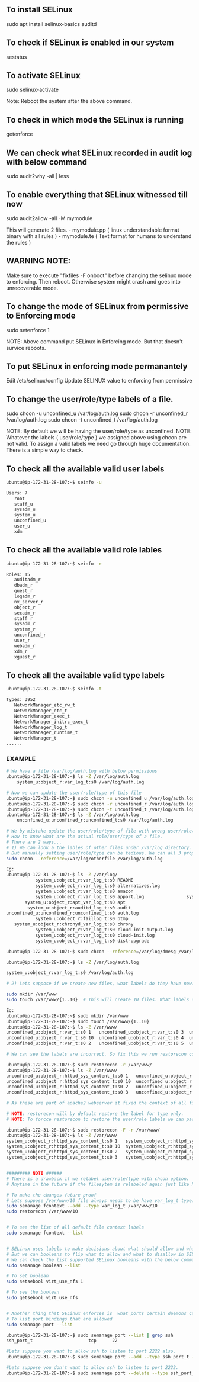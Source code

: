 



## To install SELinux
sudo apt install selinux-basics auditd

## To check if SELinux is enabled in our system
sestatus

## To activate SELinux
sudo selinux-activate

Note: Reboot the system after the above command.

## To check in which mode the SELinux is running
getenforce

## We can check what SELinux recorded in audit log with below command
sudo audit2why -all | less


## To enable everything that SELinux witnessed till now 
sudo audit2allow -all -M mymodule

This will generate 2 files.
    -   mymodule.pp ( linux understandable format binary with all rules )
    -   mymodule.te ( Text format for humans to understand the rules )


## WARNING NOTE:

Make sure to execute "fixfiles -F onboot" before changing the selinux mode to enforcing.
Then reboot. Otherwise system might crash and goes into unrecoverable mode.

## To change the mode of SELinux from permissive to Enforcing mode
sudo setenforce 1

NOTE: Above command put SELinux in Enforcing mode. But that doesn't survice reboots.

## To put SELinux in enforcing mode permanantely
Edit /etc/selinux/config
Update SELINUX value to enforcing from permissive


## To change the user/role/type labels of a file.
sudo chcon -u unconfined_u /var/log/auth.log
sudo chcon -r unconfined_r /var/log/auth.log
sudo chcon -t unconfined_t /var/log/auth.log


NOTE: By default we will be having the user/role/type as unconfined.
NOTE: Whatever the labels ( user/role/type ) we assigned above using chcon are not valid. To assign a valid labels we need go through huge documentation.
There is a simple way to check.

## To check all the available valid user labels
```bash
ubuntu@ip-172-31-28-107:~$ seinfo -u

Users: 7
   root
   staff_u
   sysadm_u
   system_u
   unconfined_u
   user_u
   xdm

```

## To check all the available valid role lables
```bash
ubuntu@ip-172-31-28-107:~$ seinfo -r

Roles: 15
   auditadm_r
   dbadm_r
   guest_r
   logadm_r
   nx_server_r
   object_r
   secadm_r
   staff_r
   sysadm_r
   system_r
   unconfined_r
   user_r
   webadm_r
   xdm_r
   xguest_r
```

## To check all the available valid type labels 
```bash
ubuntu@ip-172-31-28-107:~$ seinfo -t

Types: 3952
   NetworkManager_etc_rw_t
   NetworkManager_etc_t
   NetworkManager_exec_t
   NetworkManager_initrc_exec_t
   NetworkManager_log_t
   NetworkManager_runtime_t
   NetworkManager_t
......
```

### EXAMPLE
```bash
# We have a file /var/log/auth.log with below permissions
ubuntu@ip-172-31-28-107:~$ ls -Z /var/log/auth.log
    system_u:object_r:var_log_t:s0 /var/log/auth.log

# Now we can update the user/role/type of this file
ubuntu@ip-172-31-28-107:~$ sudo chcon -u unconfined_u /var/log/auth.log
ubuntu@ip-172-31-28-107:~$ sudo chcon -r unconfined_r /var/log/auth.log
ubuntu@ip-172-31-28-107:~$ sudo chcon -t unconfined_t /var/log/auth.log
ubuntu@ip-172-31-28-107:~$ ls -Z /var/log/auth.log
    unconfined_u:unconfined_r:unconfined_t:s0 /var/log/auth.log

# We by mistake update the user/role/type of file with wrong user/role/type.
# How to know what are the actual role/user/type of a file.
# There are 2 ways...
# 1) We can look a the lables of other files under /var/log directory. If we are lucky we can find some other files in the directory.
# But manually setting user/role/type can be tedious. We can all 3 properties in one shot.
sudo chcon --reference=/var/log/otherfile /var/log/auth.log

Eg: 
ubuntu@ip-172-31-28-107:~$ ls -Z /var/log/
           system_u:object_r:var_log_t:s0 README                            system_u:object_r:var_log_t:s0 dmesg
           system_u:object_r:var_log_t:s0 alternatives.log                  system_u:object_r:var_log_t:s0 dmesg.0
           system_u:object_r:var_log_t:s0 amazon                            system_u:object_r:var_log_t:s0 dpkg.log
           system_u:object_r:var_log_t:s0 apport.log                system_u:object_r:systemd_journal_t:s0 journal
       system_u:object_r:apt_var_log_t:s0 apt                               system_u:object_r:var_log_t:s0 kern.log
        system_u:object_r:auditd_log_t:s0 audit                             system_u:object_r:var_log_t:s0 landscape
unconfined_u:unconfined_r:unconfined_t:s0 auth.log                          system_u:object_r:lastlog_t:s0 lastlog
           system_u:object_r:faillog_t:s0 btmp                              system_u:object_r:var_log_t:s0 private
   system_u:object_r:chronyd_var_log_t:s0 chrony                            system_u:object_r:var_log_t:s0 syslog
           system_u:object_r:var_log_t:s0 cloud-init-output.log         system_u:object_r:sysstat_log_t:s0 sysstat
           system_u:object_r:var_log_t:s0 cloud-init.log                    system_u:object_r:var_log_t:s0 unattended-upgrades
           system_u:object_r:var_log_t:s0 dist-upgrade                         system_u:object_r:wtmp_t:s0 wtmp

ubuntu@ip-172-31-28-107:~$ sudo chcon --reference=/var/log/dmesg /var/log/auth.log

ubuntu@ip-172-31-28-107:~$ ls -Z /var/log/auth.log

system_u:object_r:var_log_t:s0 /var/log/auth.log

# 2) Lets suppose if we create new files, what labels do they have now.

sudo mkdir /var/www
sudo touch /var/www/{1..10}  # This will create 10 files. What labels do they have now ?

Eg:
ubuntu@ip-172-31-28-107:~$ sudo mkdir /var/www
ubuntu@ip-172-31-28-107:~$ sudo touch /var/www/{1..10}
ubuntu@ip-172-31-28-107:~$ ls -Z /var/www/
unconfined_u:object_r:var_t:s0 1   unconfined_u:object_r:var_t:s0 3  unconfined_u:object_r:var_t:s0 6  unconfined_u:object_r:var_t:s0 9
unconfined_u:object_r:var_t:s0 10  unconfined_u:object_r:var_t:s0 4  unconfined_u:object_r:var_t:s0 7
unconfined_u:object_r:var_t:s0 2   unconfined_u:object_r:var_t:s0 5  unconfined_u:object_r:var_t:s0 8

# We can see the labels are incorrect. So fix this we run restorecon command ( restore context)

ubuntu@ip-172-31-28-107:~$ sudo restorecon -r /var/www/
ubuntu@ip-172-31-28-107:~$ ls -Z /var/www/
unconfined_u:object_r:httpd_sys_content_t:s0 1   unconfined_u:object_r:httpd_sys_content_t:s0 4  unconfined_u:object_r:httpd_sys_content_t:s0 8
unconfined_u:object_r:httpd_sys_content_t:s0 10  unconfined_u:object_r:httpd_sys_content_t:s0 5  unconfined_u:object_r:httpd_sys_content_t:s0 9
unconfined_u:object_r:httpd_sys_content_t:s0 2   unconfined_u:object_r:httpd_sys_content_t:s0 6
unconfined_u:object_r:httpd_sys_content_t:s0 3   unconfined_u:object_r:httpd_sys_content_t:s0 7

# As these are part of apache2 webserver it fixed the context of all files to httpd_sys_content_t

# NOTE: restorecon will by default restore the label for type only.
# NOTE: To forcce restorecon to restore the user/role labels we can pass force option

ubuntu@ip-172-31-28-107:~$ sudo restorecon -F -r /var/www/
ubuntu@ip-172-31-28-107:~$ ls -Z /var/www/
system_u:object_r:httpd_sys_content_t:s0 1   system_u:object_r:httpd_sys_content_t:s0 4  system_u:object_r:httpd_sys_content_t:s0 8
system_u:object_r:httpd_sys_content_t:s0 10  system_u:object_r:httpd_sys_content_t:s0 5  system_u:object_r:httpd_sys_content_t:s0 9
system_u:object_r:httpd_sys_content_t:s0 2   system_u:object_r:httpd_sys_content_t:s0 6
system_u:object_r:httpd_sys_content_t:s0 3   system_u:object_r:httpd_sys_content_t:s0 7


######### NOTE ######
# There is a drawback if we relabel user/role/type with chcon option.
# Anytime in the future if the filesytem is relabeled again just like how it happens when we install and activated the SELinux, our changes will be lost.

# To make the changes future proof
# Lets suppose /var/www/10 file always needs to be have var_log_t type.
sudo semanage fcontext --add --type var_log_t /var/www/10
sudo restorecon /var/www/10


# To see the list of all default file context labels
sudo semanage fcontext --list


# SELinux uses labels to make decisions about what should allow and what not to.
# But we can booleans to flip what to allow and what to disallow in SELinux a set of actions.
# We can check the list supported SELinux booleans with the below command
sudo semanage boolean --list

# To set boolean
sudo setsebool virt_use_nfs 1

# To see the boolean
sudo getsebool virt_use_nfs


# Another thing that SELinux enforces is  what ports certain daemons can bind to listen to for incoming connection.
# To list port bindings that are allowed
sudo semanage port --list

ubuntu@ip-172-31-28-107:~$ sudo semanage port --list | grep ssh
ssh_port_t                     tcp      22

#Lets suppose you want to allow ssh to listen to port 2222 also.
ubuntu@ip-172-31-28-107:~$ sudo semanage port --add --type ssh_port_t --proto tcp 2222

#Lets suppose you don't want to allow ssh to listen to port 2222.
ubuntu@ip-172-31-28-107:~$ sudo semanage port --delete --type ssh_port_t --proto tcp 2222

```